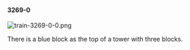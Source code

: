 #### 3269-0
![train-3269-0-0.png](https://github.com/lil-lab/nlvr/raw/master/nlvr/train/images/17/train-3269-0-0.png "train-3269-0-0.png")

There is a blue block as the top of a tower with three blocks.
